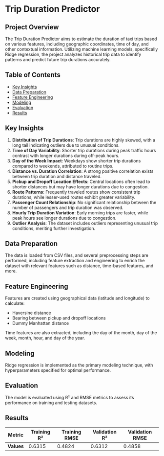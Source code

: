 # Trip Duration Predictor

## Project Overview
The Trip Duration Predictor aims to estimate the duration of taxi trips based on various features, including geographic coordinates, time of day, and other contextual information. Utilizing machine learning models, specifically Ridge regression, the project analyzes historical trip data to identify patterns and predict future trip durations accurately.

## Table of Contents
- [Key Insights](#key-insights)
- [Data Preparation](#data-preparation)
- [Feature Engineering](#feature-engineering)
- [Modeling](#modeling)
- [Evaluation](#evaluation)
- [Results](#results)

## Key Insights
1. **Distribution of Trip Durations**: Trip durations are highly skewed, with a long tail indicating outliers due to unusual conditions.
2. **Time of Day Variability**: Shorter trip durations during peak traffic hours contrast with longer durations during off-peak hours.
3. **Day of the Week Impact**: Weekdays show shorter trip durations compared to weekends, attributed to routine trips.
4. **Distance vs. Duration Correlation**: A strong positive correlation exists between trip duration and distance traveled.
5. **Pickup and Dropoff Location Effects**: Central locations often lead to shorter distances but may have longer durations due to congestion.
6. **Route Patterns**: Frequently traveled routes show consistent trip durations, while lesser-used routes exhibit greater variability.
7. **Passenger Count Relationship**: No significant relationship between the number of passengers and trip duration was observed.
8. **Hourly Trip Duration Variation**: Early morning trips are faster, while peak hours see longer durations due to congestion.
9. **Outlier Analysis**: The dataset includes outliers representing unusual trip conditions, meriting further investigation.

## Data Preparation
The data is loaded from CSV files, and several preprocessing steps are performed, including feature extraction and engineering to enrich the dataset with relevant features such as distance, time-based features, and more.

## Feature Engineering
Features are created using geographical data (latitude and longitude) to calculate:
- Haversine distance
- Bearing between pickup and dropoff locations
- Dummy Manhattan distance

Time features are also extracted, including the day of the month, day of the week, month, hour, and day of the year.

## Modeling
Ridge regression is implemented as the primary modeling technique, with hyperparameters specified for optimal performance.

## Evaluation
The model is evaluated using R² and RMSE metrics to assess its performance on training and testing datasets.

## Results
| Metric            | Training R²          | Training RMSE         | Validation R²        | Validation RMSE      |
|-------------------|----------------------|-----------------------|-----------------------|----------------------|
| **Values**        | 0.6315               | 0.4824                | 0.6312                | 0.4858               |
